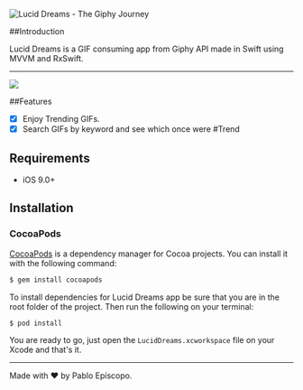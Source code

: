 ![Lucid Dreams - The Giphy Journey](http://fotos.subefotos.com/5cab4c7be1f0a7015b752358b309e002o.png)

##Introduction

Lucid Dreams is a GIF consuming app from Giphy API made in Swift using MVVM and RxSwift.

---

![](https://raw.github.com/pabloepi/luciddreams/master/trending.gif)

##Features

- [x] Enjoy Trending GIFs.
- [x] Search GIFs by keyword and see which once were #Trend

## Requirements

- iOS 9.0+

## Installation

### CocoaPods

[CocoaPods](http://cocoapods.org) is a dependency manager for Cocoa projects. You can install it with the following command:

```bash
$ gem install cocoapods
```

To install dependencies for Lucid Dreams app be sure that you are in the root folder of the project. Then run the following on your terminal:

```bash
$ pod install
```

You are ready to go, just open the `LucidDreams.xcworkspace` file on your Xcode and that's it.

---

Made with ❤ by Pablo Epíscopo.
